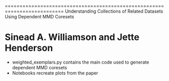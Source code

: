 ==========================================================================
Understanding Collections of Related Datasets Using Dependent MMD Coresets

Sinead A. Williamson and Jette Henderson
==========================================================================

* weighted_exemplars.py contains the main code used to generate dependent MMD coresets
* Notebooks recreate plots from the paper